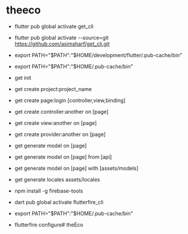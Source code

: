# theeco

- flutter pub global activate get_cli
- flutter pub global activate --source=git https://github.com/asimsharf/get_cli.git
- export PATH="$PATH":"$HOME/development/flutter/.pub-cache/bin"
- export PATH="$PATH":"$HOME/.pub-cache/bin"
- get init
- get create project:project_name
- get create page:login [controller,view,binding]

- get create controller:another on [page]
- get create view:another on [page]
- get create provider:another on [page]

- get generate model on [page]
- get generate model on [page] from [api]
- get generate model on [page] with [assets/models]
- get generate locales assets/locales

- npm install -g firebase-tools
- dart pub global activate flutterfire_cli
- export PATH="$PATH":"$HOME/.pub-cache/bin"
- flutterfire configure# theEco
